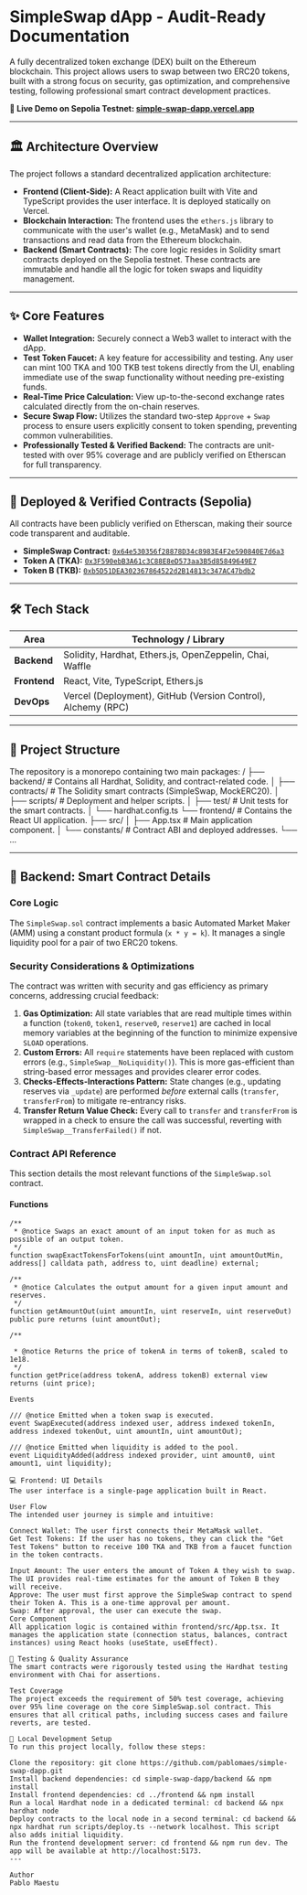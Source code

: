 # SimpleSwap dApp - Audit-Ready Documentation

A fully decentralized token exchange (DEX) built on the Ethereum blockchain. This project allows users to swap between two ERC20 tokens, built with a strong focus on security, gas optimization, and comprehensive testing, following professional smart contract development practices.

**🚀 Live Demo on Sepolia Testnet: [simple-swap-dapp.vercel.app](https://simple-swap-dapp.vercel.app/)**

---

## 🏛️ Architecture Overview

The project follows a standard decentralized application architecture:

*   **Frontend (Client-Side):** A React application built with Vite and TypeScript provides the user interface. It is deployed statically on Vercel.
*   **Blockchain Interaction:** The frontend uses the `ethers.js` library to communicate with the user's wallet (e.g., MetaMask) and to send transactions and read data from the Ethereum blockchain.
*   **Backend (Smart Contracts):** The core logic resides in Solidity smart contracts deployed on the Sepolia testnet. These contracts are immutable and handle all the logic for token swaps and liquidity management.

---

## ✨ Core Features

*   **Wallet Integration:** Securely connect a Web3 wallet to interact with the dApp.
*   **Test Token Faucet:** A key feature for accessibility and testing. Any user can mint 100 TKA and 100 TKB test tokens directly from the UI, enabling immediate use of the swap functionality without needing pre-existing funds.
*   **Real-Time Price Calculation:** View up-to-the-second exchange rates calculated directly from the on-chain reserves.
*   **Secure Swap Flow:** Utilizes the standard two-step `Approve` + `Swap` process to ensure users explicitly consent to token spending, preventing common vulnerabilities.
*   **Professionally Tested & Verified Backend:** The contracts are unit-tested with over 95% coverage and are publicly verified on Etherscan for full transparency.

---

## 📜 Deployed & Verified Contracts (Sepolia)

All contracts have been publicly verified on Etherscan, making their source code transparent and auditable.

*   **SimpleSwap Contract:** [`0x64e530356f28878D34c8983E4F2e590840E7d6a3`](https://sepolia.etherscan.io/address/0x64e530356f28878D34c8983E4F2e590840E7d6a3#code)
*   **Token A (TKA):** [`0x3F590ebB3A61c3C88E8eD573aa3B5d85849649E7`](https://sepolia.etherscan.io/address/0x3F590ebB3A61c3C88E8eD573aa3B5d85849649E7#code)
*   **Token B (TKB):** [`0xb5D51DEA302367864522d2B14813c347AC47bdb2`](https://sepolia.etherscan.io/address/0xb5D51DEA302367864522d2B14813c347AC47bdb2#code)

---

## 🛠️ Tech Stack

| Area      | Technology / Library                                       |
|-----------|------------------------------------------------------------|
| **Backend**   | Solidity, Hardhat, Ethers.js, OpenZeppelin, Chai, Waffle   |
| **Frontend**  | React, Vite, TypeScript, Ethers.js                       |
| **DevOps**    | Vercel (Deployment), GitHub (Version Control), Alchemy (RPC) |

---

## 📂 Project Structure

The repository is a monorepo containing two main packages:
/
├── backend/ # Contains all Hardhat, Solidity, and contract-related code.
│ ├── contracts/ # The Solidity smart contracts (SimpleSwap, MockERC20).
│ ├── scripts/ # Deployment and helper scripts.
│ ├── test/ # Unit tests for the smart contracts.
│ └── hardhat.config.ts
└── frontend/ # Contains the React UI application.
├── src/
│ ├── App.tsx # Main application component.
│ └── constants/ # Contract ABI and deployed addresses.
└── ...


---

## 🧠 Backend: Smart Contract Details

### Core Logic
The `SimpleSwap.sol` contract implements a basic Automated Market Maker (AMM) using a constant product formula (`x * y = k`). It manages a single liquidity pool for a pair of two ERC20 tokens.

### Security Considerations & Optimizations
The contract was written with security and gas efficiency as primary concerns, addressing crucial feedback:
1.  **Gas Optimization:** All state variables that are read multiple times within a function (`token0`, `token1`, `reserve0`, `reserve1`) are cached in local memory variables at the beginning of the function to minimize expensive `SLOAD` operations.
2.  **Custom Errors:** All `require` statements have been replaced with custom errors (e.g., `SimpleSwap__NoLiquidity()`). This is more gas-efficient than string-based error messages and provides clearer error codes.
3.  **Checks-Effects-Interactions Pattern:** State changes (e.g., updating reserves via `_update`) are performed *before* external calls (`transfer`, `transferFrom`) to mitigate re-entrancy risks.
4.  **Transfer Return Value Check:** Every call to `transfer` and `transferFrom` is wrapped in a check to ensure the call was successful, reverting with `SimpleSwap__TransferFailed()` if not.

### Contract API Reference
This section details the most relevant functions of the `SimpleSwap.sol` contract.

#### Functions
```solidity
/**
 * @notice Swaps an exact amount of an input token for as much as possible of an output token.
 */
function swapExactTokensForTokens(uint amountIn, uint amountOutMin, address[] calldata path, address to, uint deadline) external;

/**
 * @notice Calculates the output amount for a given input amount and reserves.
 */
function getAmountOut(uint amountIn, uint reserveIn, uint reserveOut) public pure returns (uint amountOut);

/**

 * @notice Returns the price of tokenA in terms of tokenB, scaled to 1e18.
 */
function getPrice(address tokenA, address tokenB) external view returns (uint price);

Events

/// @notice Emitted when a token swap is executed.
event SwapExecuted(address indexed user, address indexed tokenIn, address indexed tokenOut, uint amountIn, uint amountOut);

/// @notice Emitted when liquidity is added to the pool.
event LiquidityAdded(address indexed provider, uint amount0, uint amount1, uint liquidity);

💻 Frontend: UI Details
The user interface is a single-page application built in React.

User Flow
The intended user journey is simple and intuitive:

Connect Wallet: The user first connects their MetaMask wallet.
Get Test Tokens: If the user has no tokens, they can click the "Get Test Tokens" button to receive 100 TKA and TKB from a faucet function in the token contracts.

Input Amount: The user enters the amount of Token A they wish to swap. The UI provides real-time estimates for the amount of Token B they will receive.
Approve: The user must first approve the SimpleSwap contract to spend their Token A. This is a one-time approval per amount.
Swap: After approval, the user can execute the swap.
Core Component
All application logic is contained within frontend/src/App.tsx. It manages the application state (connection status, balances, contract instances) using React hooks (useState, useEffect).

🧪 Testing & Quality Assurance
The smart contracts were rigorously tested using the Hardhat testing environment with Chai for assertions.

Test Coverage
The project exceeds the requirement of 50% test coverage, achieving over 95% line coverage on the core SimpleSwap.sol contract. This ensures that all critical paths, including success cases and failure reverts, are tested.

🚀 Local Development Setup
To run this project locally, follow these steps:

Clone the repository: git clone https://github.com/pablomaes/simple-swap-dapp.git
Install backend dependencies: cd simple-swap-dapp/backend && npm install
Install frontend dependencies: cd ../frontend && npm install
Run a local Hardhat node in a dedicated terminal: cd backend && npx hardhat node
Deploy contracts to the local node in a second terminal: cd backend && npx hardhat run scripts/deploy.ts --network localhost. This script also adds initial liquidity.
Run the frontend development server: cd frontend && npm run dev. The app will be available at http://localhost:5173.
---

Author
Pablo Maestu
